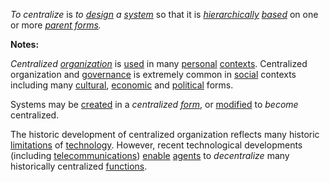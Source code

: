 *To centralize* is *to [design](https://github.com/gcassel/Modular-Organization-Terminology/blob/master/terms/design.md) a [system](https://github.com/gcassel/Modular-Organization-Terminology/blob/master/terms/system.md)* so that it is *[hierarchically](https://github.com/gcassel/Modular-Organization-Terminology/blob/master/terms/hierarchy.md) [based](https://github.com/gcassel/Modular-Organization-Terminology/blob/master/terms/base.md)* on one or more *[parent forms](https://github.com/gcassel/Modular-Organization-Terminology/blob/master/compound-terms/parent-form.md).* 
		
**Notes:**  
		
*Centralized [organization](https://github.com/gcassel/Modular-Organization-Terminology/blob/master/terms/organization.md)* is [used](https://github.com/gcassel/Modular-Organization-Terminology/blob/master/terms/use.md) in many [personal](https://github.com/gcassel/Modular-Organization-Terminology/blob/master/terms/personal.md) [contexts](https://github.com/gcassel/Modular-Organization-Terminology/blob/master/terms/context.md).  Centralized organization and [governance](https://github.com/gcassel/Modular-Organization-Terminology/blob/master/terms/governance.md) is extremely common in [social](https://github.com/gcassel/Modular-Organization-Terminology/blob/master/terms/social.md) contexts including many [cultural](https://github.com/gcassel/Modular-Organization-Terminology/blob/master/terms/culture.md), [economic](https://github.com/gcassel/Modular-Organization-Terminology/blob/master/terms/economy.md) and [political](https://github.com/gcassel/Modular-Organization-Terminology/blob/master/terms/politics.md) forms.

Systems may be [created](https://github.com/gcassel/Modular-Organization-Terminology/blob/master/terms/creation.md) in a *centralized [form](https://github.com/gcassel/Modular-Organization-Terminology/blob/master/terms/form.md)*, or [modified](https://github.com/gcassel/Modular-Organization-Terminology/blob/master/terms/modify.md) to *become* centralized.  
		
The historic development of centralized organization reflects many historic [limitations](https://github.com/gcassel/Modular-Organization-Terminology/blob/master/terms/limit.md) of [technology](https://github.com/gcassel/Modular-Organization-Terminology/blob/master/terms/technology.md).  However, recent technological developments (including [telecommunications](https://github.com/gcassel/Modular-Organization-Terminology/blob/master/terms/telecommunicate.md)) [enable](https://github.com/gcassel/Modular-Organization-Terminology/blob/master/terms/enable.md) [agents](https://github.com/gcassel/Modular-Organization-Terminology/blob/master/terms/agent.md) to *decentralize* many historically centralized [functions](https://github.com/gcassel/Modular-Organization-Terminology/blob/master/terms/function.md).
